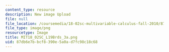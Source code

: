 ```yaml
---
content_type: resource
description: New image Upload
file: null
file_location: /coursemedia/18-02sc-multivariable-calculus-fall-2010/87db6e7bbcf8390e5a0ad7fc98c18c68_MIT18_02SC_L19Brds_3a.png
file_type: image/png
resourcetype: Image
title: MIT18_02SC_L19Brds_3a.png
uid: 87db6e7b-bcf8-390e-5a0a-d7fc98c18c68
---
```

